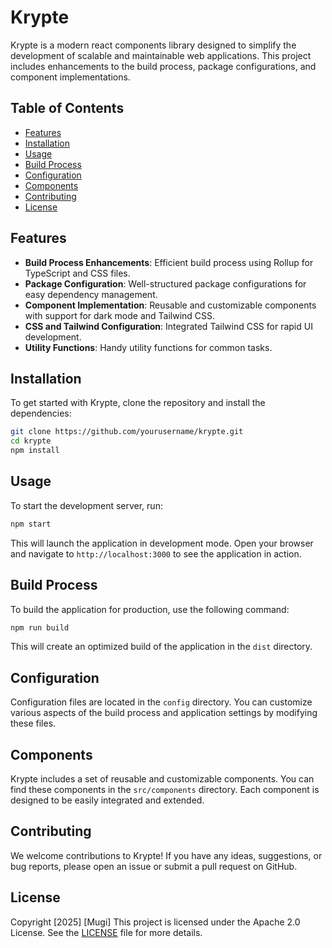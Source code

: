 # Krypte

Krypte is a modern react components library designed to simplify the development of scalable and maintainable web applications. This project includes enhancements to the build process, package configurations, and component implementations.

## Table of Contents

- [Features](#features)
- [Installation](#installation)
- [Usage](#usage)
- [Build Process](#build-process)
- [Configuration](#configuration)
- [Components](#components)
- [Contributing](#contributing)
- [License](#license)

## Features

- **Build Process Enhancements**: Efficient build process using Rollup for TypeScript and CSS files.
- **Package Configuration**: Well-structured package configurations for easy dependency management.
- **Component Implementation**: Reusable and customizable components with support for dark mode and Tailwind CSS.
- **CSS and Tailwind Configuration**: Integrated Tailwind CSS for rapid UI development.
- **Utility Functions**: Handy utility functions for common tasks.

## Installation

To get started with Krypte, clone the repository and install the dependencies:

```bash
git clone https://github.com/yourusername/krypte.git
cd krypte
npm install
```

## Usage

To start the development server, run:

```bash
npm start
```

This will launch the application in development mode. Open your browser and navigate to `http://localhost:3000` to see the application in action.

## Build Process

To build the application for production, use the following command:

```bash
npm run build
```

This will create an optimized build of the application in the `dist` directory.

## Configuration

Configuration files are located in the `config` directory. You can customize various aspects of the build process and application settings by modifying these files.

## Components

Krypte includes a set of reusable and customizable components. You can find these components in the `src/components` directory. Each component is designed to be easily integrated and extended.

## Contributing

We welcome contributions to Krypte! If you have any ideas, suggestions, or bug reports, please open an issue or submit a pull request on GitHub.

## License

Copyright [2025] [Mugi]
This project is licensed under the Apache 2.0 License. See the [LICENSE](LICENSE) file for more details.